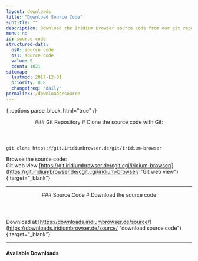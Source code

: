 ```yaml
---
layout: downloads
title: "Download Source Code"
subtitle: ""
description: Download the Iridium Browser source code from our git repository using the command line or simply download the tar.gz file.
menu: no
id: source-code
structured-data:
  os0: source code
  os1: source code
  value: 5
  count: 1021
sitemap:
  lastmod: 2017-12-01
  priority: 0.8
  changefreq: 'daily'
permalink: /downloads/source
---
```


{::options parse_block_html="true" /}
<div class="container 50%">
<div class="icon dl fa-github"></div>
<header>
### Git Repository #
Clone the source code with Git:
</header>

	git clone https://git.iridiumbrowser.de/git/iridium-browser

Browse the source code:  
Git web view
[https://git.iridiumbrowser.de/cgit.cgi/iridium-browser/](https://git.iridiumbrowser.de/cgit.cgi/iridium-browser/ "Git web view"){:target="_blank"}

---

<div class="icon dl fa-code"></div>
<header>
### Source Code #
Download the source code
</header>

Download at [https://downloads.iridiumbrowser.de/source/](https://downloads.iridiumbrowser.de/source/ "download source code"){:target="_blank"}

</div>

---

#### Available Downloads #